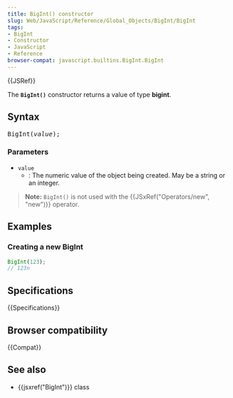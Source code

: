 ```yaml
---
title: BigInt() constructor
slug: Web/JavaScript/Reference/Global_Objects/BigInt/BigInt
tags:
- BigInt
- Constructor
- JavaScript
- Reference
browser-compat: javascript.builtins.BigInt.BigInt
---
```

{{JSRef}}

The **`BigInt()`** constructor returns a value of type **bigint**.

## Syntax

<pre class="brush: js">BigInt(<var>value</var>);
</pre>

### Parameters

- `value`
  - : The numeric value of the object being created. May be a string or an
    integer.

> **Note:** `BigInt()` is not used with the
> {{JSxRef("Operators/new", "new")}} operator.

## Examples

### Creating a new BigInt

```js
BigInt(123);
// 123n
```

## Specifications

{{Specifications}}

## Browser compatibility

{{Compat}}

## See also

- {{jsxref("BigInt")}} class

